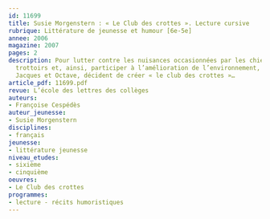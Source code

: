```yaml
---
id: 11699
title: Susie Morgenstern : « Le Club des crottes ». Lecture cursive 
rubrique: Littérature de jeunesse et humour [6e-5e]
annee: 2006
magazine: 2007
pages: 2
description: Pour lutter contre les nuisances occasionnées par les chiens sur les
  trottoirs et, ainsi, participer à l’amélioration de l’environnement, deux amis,
  Jacques et Octave, décident de créer « le club des crottes »…
article_pdf: 11699.pdf
revue: L’école des lettres des collèges
auteurs:
- Françoise Cespédès
auteur_jeunesse:
- Susie Morgenstern
disciplines:
- français
jeunesse:
- littérature jeunesse
niveau_etudes:
- sixième
- cinquième
oeuvres:
- Le Club des crottes
programmes:
- lecture - récits humoristiques
---
```

